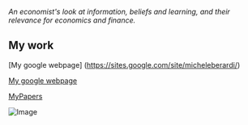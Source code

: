 
_An economist's look at information, beliefs and learning, and their relevance for economics and finance._

## My work


[My google webpage] (https://sites.google.com/site/micheleberardi/)

<a href="https://sites.google.com/site/micheleberardi/" title="My google webpage">My google webpage</a>

[MyPapers](MyPapers)


![Image](src)

